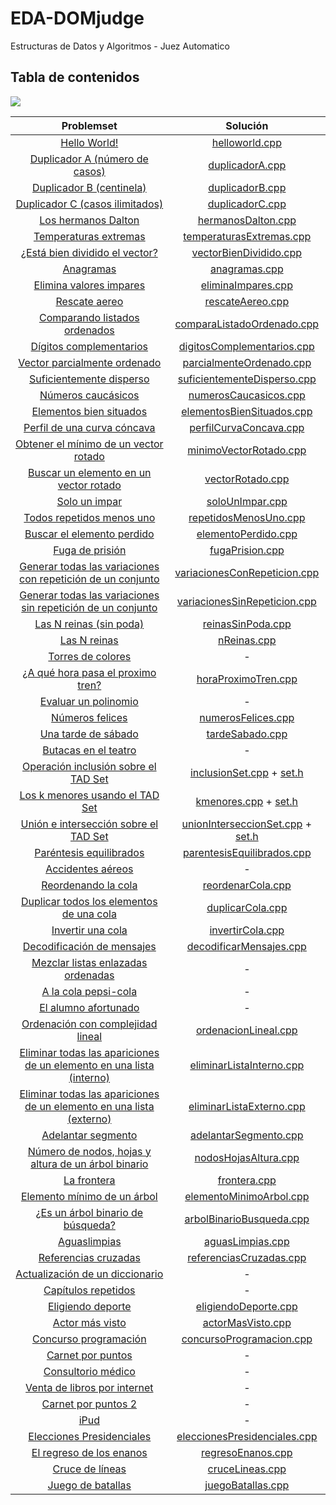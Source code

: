 # EDA-DOMjudge

Estructuras de Datos y Algoritmos - Juez Automatico

## Tabla de contenidos

[comment]: <> (55/68 + 1 tad -> 5500/68 = 81)
![](https://progress-bar.dev/81/?scale=100&title=&width=740&suffix=%)

| Problemset | Solución |
|:--:|:--:|
[Hello World!](Problemset/0-1-HelloWorld.pdf)|[helloworld.cpp](Soluciones/0-1-helloworld.cpp)|
[Duplicador A (número de casos)](Problemset/0-2-DuplicadorA.pdf)|[duplicadorA.cpp](Soluciones/0-2-duplicadora.cpp)|
[Duplicador B (centinela)](Problemset/0-3-DuplicadorB.pdf)|[duplicadorB.cpp](Soluciones/0-3-duplicadorb.cpp)|
[Duplicador C (casos ilimitados)](Problemset/0-4-DuplicadorC.pdf)|[duplicadorC.cpp](Soluciones/0-4-duplicadorc.cpp)|
[Los hermanos Dalton](Problemset/1-1-Dalton.pdf)|[hermanosDalton.cpp](Soluciones/1-1-dalton.cpp)|
[Temperaturas extremas](Problemset/1-2-TemperaturasExtremas.pdf)|[temperaturasExtremas.cpp](Soluciones/1-2-temperaturasextremas.cpp)|
[¿Está bien dividido el vector?](Problemset/1-3-VectorBienDividido.pdf)|[vectorBienDividido.cpp](Soluciones/1-3-vectorbiendividido.cpp)|
[Anagramas](Problemset/1-4-Anagramas.pdf)|[anagramas.cpp](Soluciones/1-4-anagramas.cpp)|
[Elimina valores impares](Problemset/1-5-EliminarImpares.pdf)|[eliminaImpares.cpp](Soluciones/1-5-eliminaimpares.cpp)|
[Rescate aereo](Problemset/1-6-RescateAereo.pdf)|[rescateAereo.cpp](Soluciones/1-6-rescateaereo.cpp)|
[Comparando listados ordenados](Problemset/1-7-ComparaListadoOrdenado.pdf)|[comparaListadoOrdenado.cpp](Soluciones/1-7-comparalistadoordenado.cpp)|
[Dígitos complementarios](Problemset/2-01-DigitosComplementarios.pdf)|[digitosComplementarios.cpp](Soluciones/2-01-digitoscomplementarios.cpp)|
[Vector parcialmente ordenado](Problemset/2-02-ParcialmenteOrdenado.pdf)|[parcialmenteOrdenado.cpp](Soluciones/2-02-vectorparcialmenteordenado.cpp)|
[Suficientemente disperso](Problemset/2-03-SuficientementeDisperso.pdf)|[suficientementeDisperso.cpp](Soluciones/2-03-suficientementedisperso.cpp)|
[Números caucásicos](Problemset/2-04-Caucasicos.pdf)| [numerosCaucasicos.cpp](Soluciones/2-04-numeroscaucasicos.cpp) |
[Elementos bien situados](Problemset/2-05-ElementosBienSituados.pdf)| [elementosBienSituados.cpp](Soluciones/2-05-elementosbiensituados.cpp) |
[Perfil de una curva cóncava](Problemset/2-06-CurvaConcava.pdf)| [perfilCurvaConcava.cpp](Soluciones/2-06-perfilcurvaconcava.cpp) |
[Obtener el mínimo de un vector rotado](Problemset/2-07-MinimoVectorRotado.pdf)| [minimoVectorRotado.cpp](Soluciones/2-07-minimovectorrotado.cpp) |
[Buscar un elemento en un vector rotado](Problemset/2-08-ElementoVectorRotado.pdf)| [vectorRotado.cpp](Soluciones/2-08-elementovectorrotado.cpp) |
[Solo un impar](Problemset/2-09-SoloUnImpar.pdf)| [soloUnImpar.cpp](Soluciones/2-09-solounimpar.cpp) |
[Todos repetidos menos uno](Problemset/2-10-RepetidosMenoUno.pdf)| [repetidosMenosUno.cpp](Soluciones/2-10-repetidosmenosuno.cpp) |
[Buscar el elemento perdido](Problemset/2-11-ElementoPerdido.pdf)| [elementoPerdido.cpp](Soluciones/2-11-elementoperdido.cpp) |
[Fuga de prisión](Problemset/2-12-FugaDePrision.pdf)| [fugaPrision.cpp](Soluciones/2-12-fugaprision.cpp) |
[Generar todas las variaciones con repetición de un conjunto](Problemset/3-01-VariacionesConRepeticion.pdf)| [variacionesConRepeticion.cpp](Soluciones/3-01-variacionesconrepeticion.cpp) |
[Generar todas las variaciones sin repetición de un conjunto](Problemset/3-02-VariacionesSinRepeticion.pdf)| [variacionesSinRepeticion.cpp](Soluciones/3-02-variacionessinrepeticion.cpp) |
[Las N reinas (sin poda)](Problemset/3-03-ReinasSinPoda.pdf)| [reinasSinPoda.cpp](Soluciones/3-03-reinassinpoda.cpp) |
[Las N reinas](Problemset/3-04-Nreinas.pdf)| [nReinas.cpp](Soluciones/3-04-nreinas.cpp) |
[Torres de colores](Problemset/3-07-TorresColores.pdf)| - |
[¿A qué hora pasa el proximo tren?](Problemset/4-1-ProximoTren.pdf)| [horaProximoTren.cpp](Soluciones/4-1-horaproximotren.cpp) |
[Evaluar un polinomio](Problemset/4-2-EvaluarPolinomio.pdf)| - |
[Números felices](Problemset/4-3-NumerosFelices.pdf)| [numerosFelices.cpp](Soluciones/4-3-numerosfelices.cpp) |
[Una tarde de sábado](Problemset/4-4-TardeSabado.pdf)| [tardeSabado.cpp](Soluciones//4-4-tardesabado.cpp) |
[Butacas en el teatro](Problemset/4-5-ButacasTeatro.pdf)| - |
[Operación inclusión sobre el TAD Set](Problemset/4-6-InclusionTADSet.pdf)| [inclusionSet.cpp](Soluciones/4-6-operatorset.cpp) + [set.h](Soluciones/4-6-Set.h) |
[Los k menores usando el TAD Set](Problemset/4-7-kMenores.pdf)| [kmenores.cpp](Soluciones/4-7-knumerosset.cpp) + [set.h](Soluciones/4-7-Set.h)|
[Unión e intersección sobre el TAD Set](Problemset/4-8-UnionIntersecTADSet.pdf)| [unionInterseccionSet.cpp](Soluciones/4-8-unioninterseccionset.cpp) + [set.h](Soluciones/4-8-Set.h) |
[Paréntesis equilibrados](Problemset/5-01-ParentesisEquilibrados.pdf)| [parentesisEquilibrados.cpp](Soluciones/5-01-parentesisequilibrados.cpp) |
[Accidentes aéreos](Problemset/5-02-AccidentesAereos.pdf)| - |
[Reordenando la cola](Problemset/5-03-ReordenarCola.pdf)| [reordenarCola.cpp](Soluciones/5-03-reordenarcola.cpp) |
[Duplicar todos los elementos de una cola](Problemset/5-04-DuplicarCola.pdf)| [duplicarCola.cpp](Soluciones/5-04-duplicarcola.cpp) |
[Invertir una cola](Problemset/5-05-InvertirCola.pdf)| [invertirCola.cpp](Soluciones/5-05-invertircola.cpp) |
[Decodificación de mensajes](Problemset/5-06-DecodificarMensajes.pdf)| [decodificarMensajes.cpp](Soluciones/5-06-decodificarmensajes.cpp) |
[Mezclar listas enlazadas ordenadas](Problemset/5-07-MezclarListas.pdf)| - |
[A la cola pepsi-cola](Problemset/5-08-PepsiCola.pdf)| - |
[El alumno afortunado](Problemset/5-09-AlumnoAfortunado.pdf)| - |
[Ordenación con complejidad lineal](Problemset/5-10-OrdenacionLineal.pdf)| [ordenacionLineal.cpp](Soluciones/5-10-ordenacionlineal.cpp) |
[Eliminar todas las apariciones de un elemento en una lista (interno)](Problemset/5-11-EliminarListaInterno.pdf)| [eliminarListaInterno.cpp](Soluciones/5-11-eliminarlistainterno.cpp) |
[Eliminar todas las apariciones de un elemento en una lista (externo)](Problemset/5-12-EliminarListaExterno.pdf)| [eliminarListaExterno.cpp](Soluciones/5-12-eliminarlistaexterno.cpp) |
[Adelantar segmento](Problemset/5-13-AdelantarSegmento.pdf)| [adelantarSegmento.cpp](Soluciones/5-13-adelantarsegmento.cpp) |
[Número de nodos, hojas y altura de un árbol binario](Problemset/6-01-NodosHojasAltura.pdf)| [nodosHojasAltura.cpp](Soluciones/6-01-nodoshojasaltura.cpp) |
[La frontera](Problemset/6-02-Frontera.pdf)| [frontera.cpp](Soluciones/6-02-frontera.cpp) |
[Elemento mínimo de un árbol](Problemset/6-03-MinimoArbol.pdf)| [elementoMinimoArbol.cpp](Soluciones/6-03-elementominimoarbol.cpp) |
[¿Es un árbol binario de búsqueda?](Problemset/6-04-ABB.pdf)| [arbolBinarioBusqueda.cpp](Soluciones/6-04-arbolbinariodebusqueda.cpp) |
[Aguaslimpias](Problemset/6-10-AguasLimpias.pdf)| [aguasLimpias.cpp](Soluciones/6-10-aguaslimpias.cpp) |
[Referencias cruzadas](Problemset/7-1-ReferenciasCruzadas.pdf)| [referenciasCruzadas.cpp](Soluciones/7-1-referenciascruzadas.cpp) |
[Actualización de un diccionario](Problemset/7-2-Diccionario.pdf)| - |
[Capítulos repetidos](Problemset/7-3-CapitulosRepetidos.pdf)| - |
[Eligiendo deporte](Problemset/7-4-EligiendoDeporte.pdf)| [eligiendoDeporte.cpp](Soluciones/7-4-eligiendodeporte.cpp) |
[Actor más visto](Problemset/7-5-ActorMasVisto.pdf)| [actorMasVisto.cpp](Soluciones/7-5-actormasvisto.cpp) |
[Concurso programación](Problemset/7-6-ConcursoProgramacion.pdf)| [concursoProgramacion.cpp](Soluciones/7-6-concursoprogramacion.cpp) |
[Carnet por puntos](Problemset/8-1-CarnetPorPuntos.pdf)| - |
[Consultorio médico](Problemset/8-2-ConsultorioMedico.pdf)| - |
[Venta de libros por internet](Problemset/8-3-VentaLibros.pdf)| - |
[Carnet por puntos 2](Problemset/8-4-CarnetPorPuntos2.pdf)| - |
[iPud](Problemset/8-5-IpudSencillo.pdf)| - |
[Elecciones Presidenciales](Problemset/8-7-EleccionesPresidenciales.pdf)| [eleccionesPresidenciales.cpp](Soluciones/8-7-eleccionespresidenciales.cpp) |
[El regreso de los enanos](Problemset/ExamenEnero24-Ej1.pdf)| [regresoEnanos.cpp](Soluciones/2024-enero-1-regresoenanos.cpp) |
[Cruce de líneas](Problemset/ExamenEnero24-Ej2.pdf)| [cruceLineas.cpp](Soluciones/2024-enero-2-crucelineas.cpp) |
[Juego de batallas](Problemset/ExamenEnero24-Ej3.pdf)| [juegoBatallas.cpp](Soluciones/2024-enero-3-juegobatallas.cpp) |
